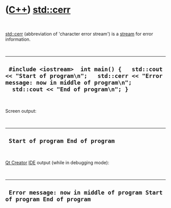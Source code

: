 
 

 

 

 

 

([C++](Cpp.md)) [std::cerr](CppCerr.md)
=========================================

 

[std::cerr](CppCerr.md) (abbreviation of 'character error stream') is a
[stream](CppStream.md) for error information.

 

  ----------------------------------------------------------------------------------------------------------------------------------------------------------------------------
  ` #include <iostream>  int main() {   std::cout << "Start of program\n";   std::cerr << "Error message: now in middle of program\n";   std::cout << "End of program\n"; }`
  ----------------------------------------------------------------------------------------------------------------------------------------------------------------------------

 

Screen output:

 

  ------------------------------------
  ` Start of program End of program`
  ------------------------------------

 

[Qt Creator](CppQtCreator.md) [IDE](CppIde.md) output (while in
debugging mode):

 

  ----------------------------------------------------------------------------
  ` Error message: now in middle of program Start of program End of program`
  ----------------------------------------------------------------------------

 

 

 

 

 

 

 

